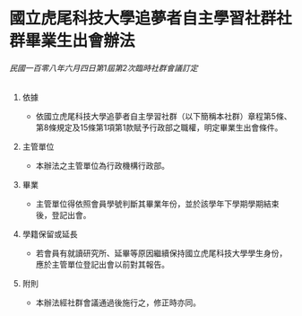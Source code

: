 # 國立虎尾科技大學追夢者自主學習社群社群畢業生出會辦法

###### 民國一百零八年六月四日第1屆第2次臨時社群會議訂定

1. 依據
    - 依國立虎尾科技大學追夢者自主學習社群（以下簡稱本社群）章程第5條、第8條規定及15條第1項第1款賦予行政部之職權，明定畢業生出會條件。

2. 主管單位
    - 本辦法之主管單位為行政機構行政部。

3. 畢業
    - 主管單位得依照會員學號判斷其畢業年份，並於該學年下學期學期結束後，登記出會。

4. 學籍保留或延長
    - 若會員有就讀研究所、延畢等原因繼續保持國立虎尾科技大學學生身份，應於主管單位登記出會以前對其報告。

5. 附則
    - 本辦法經社群會議通過後施行之，修正時亦同。